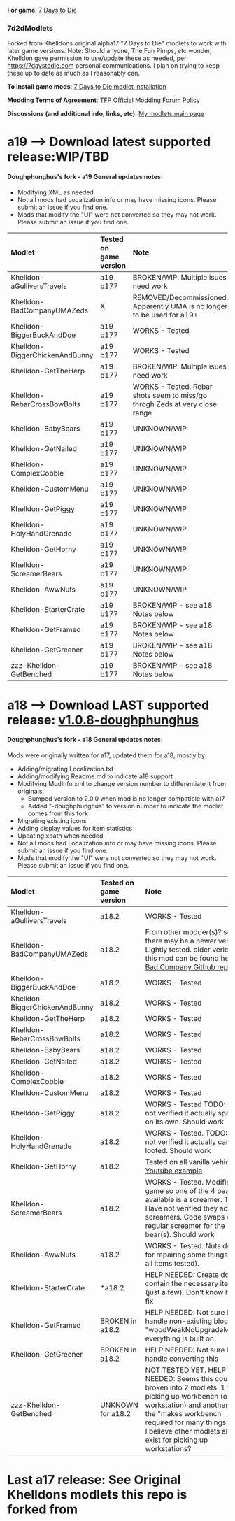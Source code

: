 **For game**: [7 Days to Die](https://7daystodie.com)

### 7d2dModlets
Forked from Khelldons original alpha17 "7 Days to Die" modlets to work with later game versions.
Note: Should anyone, The Fun Pimps, etc wonder, Khelldon gave permission to use/update these as needed, per https://7daystodie.com personal communications. I plan on trying to keep these up to date as much as I reasonably can. 

**To install game mods**: [7 Days to Die modlet installation](https://gist.github.com/doughphunghus/a1907c5f63b5fe79bd823965328f25bf)

**Modding Terms of Agreement**: [TFP Official Modding Forum Policy ](https://community.7daystodie.com/topic/4189-tfp-official-modding-forum-policy/)

**Discussions (and additional info, links, etc)**: [My modlets main page](https://community.7daystodie.com/topic/17197-doughs-modlets)

# a19 --> Download latest supported release:WIP/TBD
#### Doughphunghus's fork - a19 General updates notes:
- Modifying XML as needed
- Not all mods had Localization info or may have missing icons.  Please submit an issue if you find one.
- Mods that modify the "UI" were not converted so they may not work. Please submit an issue if you find one.

| Modlet | Tested on game version  | Note |
| :------------ | :------------- | :------------- |
| Khelldon-aGulliversTravels | a19 b177 | BROKEN/WIP. Multiple isues need work |
| Khelldon-BadCompanyUMAZeds| X | REMOVED/Decommissioned. Apparently UMA is no longer to be used for a19+ |
| Khelldon-BiggerBuckAndDoe| a19 b177 | WORKS - Tested |
| Khelldon-BiggerChickenAndBunny| a19 b177 | WORKS - Tested |
| Khelldon-GetTheHerp| a19 b177 | BROKEN/WIP. Multiple isues need work |
| Khelldon-RebarCrossBowBolts| a19 b177 | WORKS - Tested. Rebar shots seem to miss/go throgh Zeds at very close range |
| Khelldon-BabyBears | a19 b177 | UNKNOWN/WIP |
| Khelldon-GetNailed | a19 b177 | UNKNOWN/WIP |
| Khelldon-ComplexCobble| a19 b177 | UNKNOWN/WIP |
| Khelldon-CustomMenu | a19 b177 | UNKNOWN/WIP |
| Khelldon-GetPiggy | a19 b177 | UNKNOWN/WIP |
| Khelldon-HolyHandGrenade | a19 b177 | UNKNOWN/WIP |
| Khelldon-GetHorny | a19 b177 | UNKNOWN/WIP |
| Khelldon-ScreamerBears | a19 b177 | UNKNOWN/WIP |
| Khelldon-AwwNuts | a19 b177 | UNKNOWN/WIP |
| Khelldon-StarterCrate | a19 b177 | BROKEN/WIP - see a18 Notes below |
| Khelldon-GetFramed | a19 b177 | BROKEN/WIP - see a18 Notes below |
| Khelldon-GetGreener | a19 b177 | BROKEN/WIP - see a18 Notes below |
| zzz-Khelldon-GetBenched | a19 b177 | BROKEN/WIP - see a18 Notes below |

# a18  --> Download LAST supported release: [v1.0.8-doughphunghus](https://github.com/doughphunghus/7d2dModlets/archive/v1.0.8-doughphunghus.zip)
#### Doughphunghus's fork - a18 General updates notes:
Mods were originally written for a17, updated them for a18, mostly by:
- Adding/migrating Localization.txt
- Adding/modifying Readme.md to indicate a18 support
- Modifying ModInfo.xml to change version number to  differentiate it from originals.
  - Bumped version to 2.0.0 when mod is no longer compatible with a17
  - Added "-doughphunghus" to version number to indicate the modlet comes from this fork
- Migrating existing icons
- Adding display values for item statistics
- Updating xpath when needed
- Not all mods had Localization info or may have missing icons.  Please submit an issue if you find one.
- Mods that modify the "UI" were not converted so they may not work. Please submit an issue if you find one.

| Modlet | Tested on game version  | Note |
| :------------ | :------------- | :------------- |
| Khelldon-aGulliversTravels | a18.2 | WORKS - Tested |
| Khelldon-BadCompanyUMAZeds| a18.2 | From other modder(s)? so there may be a newer version. Lightly tested. older verions of this mod can be found here [Bad Company Github repo](https://github.com/7days2mod) |
| Khelldon-BiggerBuckAndDoe| a18.2 | WORKS - Tested |
| Khelldon-BiggerChickenAndBunny| a18.2 | WORKS - Tested |
| Khelldon-GetTheHerp| a18.2 | WORKS - Tested|
| Khelldon-RebarCrossBowBolts| a18.2 | WORKS - Tested |
| Khelldon-BabyBears | a18.2 | WORKS - Tested |
| Khelldon-GetNailed | a18.2 | WORKS - Tested |
| Khelldon-ComplexCobble| a18.2 | WORKS - Tested |
| Khelldon-CustomMenu | a18.2 | WORKS - Tested |
| Khelldon-GetPiggy | a18.2 | WORKS - Tested TODO: Have not verified it actually spawns on its own. Should work |
| Khelldon-HolyHandGrenade| a18.2 | WORKS - Tested. TODO: Have not verified it actually can be looted. Should work |
| Khelldon-GetHorny| a18.2 | Tested on all vanilla vehicles. [Youtube example](https://youtu.be/-wHA5mmyGn8)|
| Khelldon-ScreamerBears| a18.2 | WORKS - Tested. Modifies game so one of the 4 bears available is a screamer. TODO: Have not verified they act as screamers.  Code swaps out regular screamer for the bear(s). Should work|
| Khelldon-AwwNuts | a18.2 | WORKS - Tested. Nuts do work for repairing some things (not all items tested). |
| Khelldon-StarterCrate| *a18.2 | HELP NEEDED: Create does not contain the necessary items (just a few). Don't know how to fix |
| Khelldon-GetFramed| BROKEN in a18.2 | HELP NEEDED: Not sure hot to handle non-existing block "woodWeakNoUpgradeMaster" everything is built on |
| Khelldon-GetGreener| BROKEN in a18.2 | HELP NEEDED: Not sure hot to handle converting this |
| zzz-Khelldon-GetBenched | UNKNOWN for a18.2 | NOT TESTED YET. HELP NEEDED: Seems this could be broken into 2 modlets. 1 for picking up workbench (or any workstation) and another for the "makes workbench required for many things" since I believe other modlets allready exist for picking up workstations?|

# Last a17 release: See Original Khelldons modlets this repo is forked from

